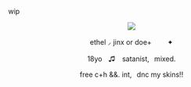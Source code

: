 wip

<p align="center">
  <img src="https://i.ibb.co/ycyW8DT6/faced.png"/>
</p>

<p align=center> ethel ⸝ jinx or doe+ ⠀ 　✦ <p align=center>
<p align=center> 18yoㅤ♫  ⠀satanist,⠀mixed. <p align=center>
<p align=center> free c+h &&. int,⠀dnc my skins!! <p align=center>
